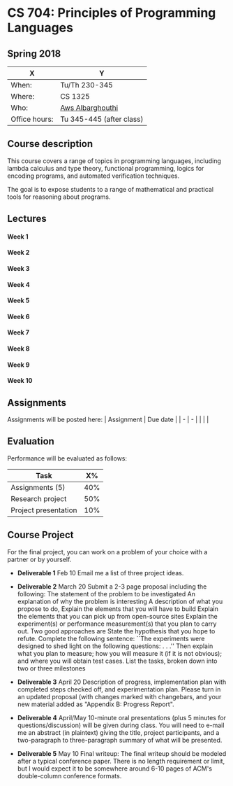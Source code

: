 # CS 704: Principles of Programming Languages
## Spring 2018


| X | Y |
|-|-|
|When: | Tu/Th 230-345 |
|Where: | CS 1325 |
|Who: | [Aws Albarghouthi](cs.wisc.edu/~aws) |
|Office hours: | Tu 345-445 (after class) |

## Course description
This course covers a range of topics in programming languages, including lambda calculus and type theory, functional programming, logics for encoding programs, and automated verification techniques.

The goal is to expose students to a range of mathematical and practical tools for reasoning about programs.

## Lectures
#### Week 1
#### Week 2
#### Week 3
#### Week 4
#### Week 5
#### Week 6
#### Week 7
#### Week 8
#### Week 9
#### Week 10


## Assignments
Assignments will be posted here:
| Assignment | Due date |
| - | - |
|   |   |

## Evaluation
Performance will be evaluated as follows:

| Task | X% |
| - | - |
| Assignments (5) | 40%|
| Research project | 50% |
| Project presentation | 10% |

## Course Project
For the final project, you can work on a problem of your choice with a partner or by yourself.

* **Deliverable 1**  Feb 10 Email me a list of three project ideas.

* **Deliverable 2**  March 20 Submit a 2-3 page proposal including the following:
The statement of the problem to be investigated
An explanation of why the problem is interesting
A description of what you propose to do,
Explain the elements that you will have to build
Explain the elements that you can pick up from open-source sites
Explain the experiment(s) or performance measurement(s) that you plan to carry out. Two good approaches are
State the hypothesis that you hope to refute.
Complete the following sentence: ``The experiments were designed to shed light on the following questions: . . .''
Then explain what you plan to measure; how you will measure it (if it is not obvious); and where you will obtain test cases.
List the tasks, broken down into two or three milestones

* **Deliverable 3** April 20 Description of progress, implementation plan with completed steps checked off, and experimentation plan. Please turn in an updated proposal (with changes marked with changebars, and your new material added as "Appendix B: Progress Report".

* **Deliverable 4** April/May 10-minute oral presentations (plus 5 minutes for questions/discussion) will be given during class. You will need to e-mail me an abstract (in plaintext) giving the title, project participants, and a two-paragraph to three-paragraph summary of what will be presented.

* **Deliverable 5** May 10 Final writeup: The final writeup should be modeled after a typical conference paper. There is no length requirement or limit, but I would expect it to be somewhere around 6-10 pages of ACM's double-column conference formats. 
